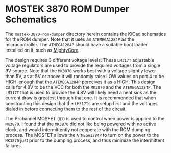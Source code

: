 # MOSTEK 3870 ROM Dumper Schematics

The `mostek-3870-rom-dumper` directory herein contains the KiCad schematics for the ROM dumper. Note that it uses an `ATEMEGA1284P` as the microcontroller. The `ATMEGA1284P` should have a suitable boot loader installed on it, such as [MightyCore](https://github.com/MCUdude/MightyCore). 

The design requires 3 different voltage levels. These `LM317T` adjustable voltage regulators are used to provide the required voltages from a single 9V source. Note that the `MK3870` works best with a voltage slightly lower than 5V, as at 5V or above it will randomly raise LOW values on port 4 to be HIGH-enough that the `ATEMEGA1284P` perceives it as a HIGH. This design calls for 4.8V to be the VCC for both the `MK3870` and the `ATEMEGA1284P`. The `LM317T` that is used to provide the 4.8V will likely need a heat sink as the current draw is greatest through that one. It is recommended that when constructing this design that the `LM317T`s are setup first and the voltages dialed in before connecting them to the rest of the circuit.

The P-channel MOSFET (`Q1`) is used to control when power is applied to the `MK3870`. I found that the `MK3870` did not like being powered with no active clock, and would intermittently not cooperate with the ROM dumping process. The MOSFET allows the `ATMEGA1284P` to turn on the power to the `MK3870` just prior to the dumping process, and thus minimize the intermittent failures.
